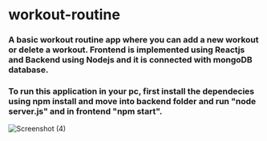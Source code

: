 # workout-routine

### A basic workout routine app where you can add a new workout or delete a workout. Frontend is implemented using Reactjs and Backend using Nodejs and it is connected with mongoDB database.

### To run this application in your pc, first install the dependecies using npm install and move into backend folder and run "node server.js" and in frontend "npm start".


![Screenshot (4)](https://user-images.githubusercontent.com/77429149/178014814-7d1130b3-18fc-4200-937d-305b18c397b5.png)
